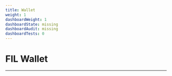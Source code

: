 ```yaml
---
title: Wallet
weight: 1
dashboardWeight: 1
dashboardState: missing
dashboardAudit: missing
dashboardTests: 0
---
```


# FIL Wallet
---